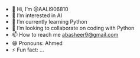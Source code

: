 - 👋 Hi, I’m @AALI906810
- 👀 I’m interested in AI
- 🌱 I’m currently learning Python
- 💞️ I’m looking to collaborate on coding with Python
- 📫 How to reach me abasheer9@gmail.com
- 😄 Pronouns: Ahmed
- ⚡ Fun fact: ...

<!---
AALI906810/AALI906810 is a ✨ special ✨ repository because its `README.md` (this file) appears on your GitHub profile.
You can click the Preview link to take a look at your changes.
--->

